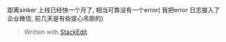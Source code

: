 距离sinker 上线已经快一个月了, 相当可靠没有一个error( 我把error 日志接入了企业微信, 前几天是有些提心吊胆的) 


> Written with [StackEdit](https://stackedit.io/).
<!--stackedit_data:
eyJoaXN0b3J5IjpbLTIyMzk2MTY3N119
-->